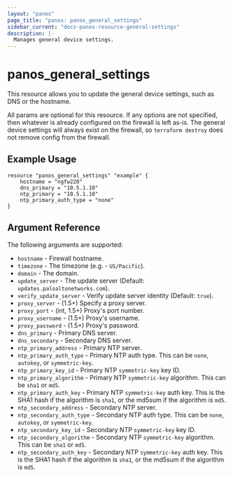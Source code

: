 ```yaml
---
layout: "panos"
page_title: "panos: panos_general_settings"
sidebar_current: "docs-panos-resource-general-settings"
description: |-
  Manages general device settings.
---
```


# panos_general_settings

This resource allows you to update the general device settings, such as DNS
or the hostname.

All params are optional for this resource.  If any options are not specified,
then whatever is already configured on the firewall is left as-is.  The
general device settings will always exist on the firewall, so `terraform
destroy` does not remove config from the firewall.

## Example Usage

```hcl
resource "panos_general_settings" "example" {
    hostname = "ngfw220"
    dns_primary = "10.5.1.10"
    ntp_primary = "10.5.1.10"
    ntp_primary_auth_type = "none"
}
```

## Argument Reference

The following arguments are supported:

* `hostname` - Firewall hostname.
* `timezone` - The timezone (e.g. - `US/Pacific`).
* `domain` - The domain.
* `update_server` - The update server (Default: `updates.paloaltonetworks.com`).
* `verify_update_server` - Verify update server identity (Default: `true`).
* `proxy_server` - (1.5+) Specify a proxy server.
* `proxy_port` - (int, 1.5+) Proxy's port number.
* `proxy_username` - (1.5+) Proxy's username.
* `proxy_password` - (1.5+) Proxy's password.
* `dns_primary` - Primary DNS server.
* `dns_secondary` - Secondary DNS server.
* `ntp_primary_address` - Primary NTP server.
* `ntp_primary_auth_type` - Primary NTP auth type.  This can be `none`,
  `autokey`, or `symmetric-key`.
* `ntp_primary_key_id` - Primary NTP `symmetric-key` key ID.
* `ntp_primary_algorithm` - Primary NTP `symmetric-key` algorithm.  This can be
  `sha1` or `md5`.
* `ntp_primary_auth_key` - Primary NTP `symmetric-key` auth key.  This is the
  SHA1 hash if the algorithm is `sha1`, or the md5sum if the algorithm is
  `md5`.
* `ntp_secondary_address` - Secondary NTP server.
* `ntp_secondary_auth_type` - Secondary NTP auth type.  This can be `none`,
  `autokey`, or `symmetric-key`.
* `ntp_secondary_key_id` - Secondary NTP `symmetric-key` key ID.
* `ntp_secondary_algorithm` - Secondary NTP `symmetric-key` algorithm.  This
  can be `sha1` or `md5`.
* `ntp_secondary_auth_key` - Secondary NTP `symmetric-key` auth key.  This is
  the SHA1 hash if the algorithm is `sha1`, or the md5sum if the algorithm is
  `md5`.
